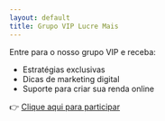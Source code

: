 ```yaml
---
layout: default
title: Grupo VIP Lucre Mais
---
```


Entre para o nosso grupo VIP e receba:
- Estratégias exclusivas
- Dicas de marketing digital
- Suporte para criar sua renda online

👉 <a href="https://wa.me/5599999999999" target="_blank">Clique aqui para participar</a>
